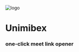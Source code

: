 ![logo](https://user-images.githubusercontent.com/68703282/141659311-e53011a7-38cc-492e-ab3a-7f8e59049729.png)

# Unimibex
### one-click meet link opener
